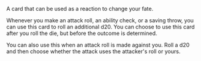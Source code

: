 A card that can be used as a reaction to change your fate.

Whenever you make an attack roll, an ability check, or a saving throw, you can use this card to roll an additional d20. You can choose to use this card after you roll the die, but before the outcome is determined.

You can also use this when an attack roll is made against you. Roll a d20 and then choose whether the attack uses the attacker's roll or yours.